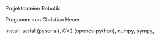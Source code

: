 Projektdateien Robotik

Programm von Christian Heuer

install:
serial (pyserial),
CV2 (opencv-python),
numpy,
sympy,
